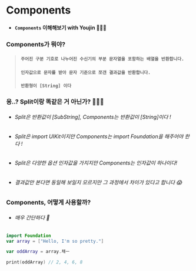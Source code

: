 # **Components**

- #### ```Components``` 이해해보기 with Youjin 👩🏻‍💻

### Components가 뭐야?

> #### ```주어진 구분 기호로 나누어진 수신기의 부분 문자열을 포함하는 배열을 반환합니다.```
> #### ```인자값으로 문자를 받아 문자 기준으로 쪼갠 결과값을 반환합니다.```
> #### ```반환형이 [String] 이다```

### 응..? Split이랑 똑같은 거 아닌가? 👩🏻‍💻
- ###### Split은 반환값이 [SubString], Components는 반환값이 [String]이다 !
 - ###### Split은 import UIKit이지만 Components는 import Foundation을 해주어야 한다 !
 - ###### Split은 다양한 옵션 인자값을 가지지만 Components는 인자값이 하나이다!
 - ###### 결과값만 본다면 동일해 보일지 모르지만 그 과정에서 차이가 있다고 합니다 😱


### Components, 어떻게 사용할까?
- ###### 매우 간단하다 🤔
```swift
import Foundation
var array = ["Hello, I'm so pretty."]

var oddArray = array.채ㅡ

print(oddArray) // 2, 4, 6, 8
```